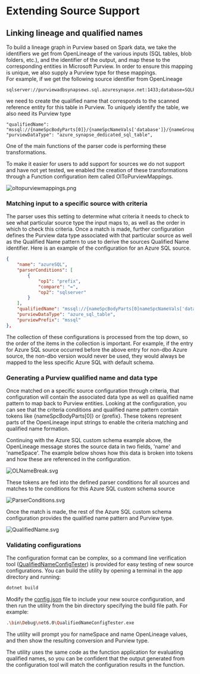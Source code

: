 # Extending Source Support

## Linking lineage and qualified names

To build a lineage graph in Purview based on Spark data, we take the identifiers we get from OpenLineage of the various inputs (SQL tables, blob folders, etc.), and the identifier of the output, and map these to the corresponding entities in Microsoft Purview. In order to ensure this mapping is unique, we also supply a Purview type for these mappings.  
For example, if we get the following source identifier from OpenLineage

```infra
sqlserver://purviewadbsynapsews.sql.azuresynapse.net:1433;database=SQLPool1/sales.region
```

we need to create the qualified name that corresponds to the scanned reference entity for this table in Purview. To uniquely identify the table, we also need its Purview type

```infra
"qualifiedName": "mssql://{nameSpcBodyParts[0]}/{nameSpcNameVals['database']}/{nameGroups[0].parts[0]}/{nameGroups[0].parts[1]}",
"purviewDataType": "azure_synapse_dedicated_sql_table",
```

One of the main functions of the parser code is performing these transformations.

To make it easier for users to add support for sources we do not support and have not yet tested, we enabled the creation of these transformations through a Function configuration item called OlToPurviewMappings.

![oltopurviewmappings.png](./assets/img/extend-source/oltopurviewmappings.png)

### Matching input to a specific source with criteria

The parser uses this setting to determine what criteria it needs to check to see what particular source type the input maps to, as well as the order in which to check this criteria. Once a match is made, further configuration defines the Purview data type associated with that particular source as well as the Qualified Name pattern to use to derive the sources Qualified Name identifier. Here is an example of the configuration for an Azure SQL source.

```json
{
    "name": "azureSQL",
    "parserConditions": [
        {
            "op1": "prefix",
            "compare": "=",
            "op2": "sqlserver"
        }
    ],
    "qualifiedName": "mssql://{nameSpcBodyParts[0]nameSpcNameVals['databaseName']}/dbo/{nameGroups[0]}",
    "purviewDataType": "azure_sql_table",
    "purviewPrefix": "mssql"
},
```

The collection of these configurations is processed from the top down, so the order of the items in the collection is important.  For example, if the entry for Azure SQL source occurred before the above entry for non-dbo Azure source, the non-dbo version would never be used, they would always be mapped to the less specific Azure SQL with default schema.

### Generating a Purview qualified name and data type

Once matched on a specific source configuration through criteria, that configuration will contain the associated data type as well as qualified name pattern to map back to Purview entities. Looking at the configuration, you can see that the criteria conditions and qualified name pattern contain tokens like {nameSpcBodyParts[0]} or {prefix}. These tokens represent parts of the OpenLineage input strings to enable the criteria matching and qualified name formation.

Continuing with the Azure SQL custom schema example above, the OpenLineage message stores the source data in two fields, 'name' and 'nameSpace'. The example below shows how this data is broken into tokens and how these are referenced in the configuration.

![OLNameBreak.svg](./assets/img/extend-source/OLNameBreak.svg)

These tokens are fed into the defined parser conditions for all sources and matches to the conditions for this Azure SQL custom schema source

![ParserConditions.svg](./assets/img/extend-source/ParserConditions.svg)

Once the match is made, the rest of the Azure SQL custom schema configuration provides the qualified name pattern and Purview type.

![QualifiedName.svg](./assets/img/extend-source/QualifiedName.svg)

### Validating configurations

The configuration format can be complex, so a command line verification tool ([QualifiedNameConfigTester](./function-app/adb-to-purview/tests/tools/QualifiedNameConfigTester)) is provided for easy testing of new source configurations. You can build the utility by opening a terminal in the app directory and running:

```bash
dotnet build
```

Modify the [config.json](./tests/tools/QualifiedNameConfigTester/config.json) file to include your new source configuration, and then run the utility from the bin directory specifying the build file path.  For example:

```bash
.\bin\Debug\net6.0\QualifiedNameConfigTester.exe
```

The utility will prompt you for nameSpace and name OpenLineage values, and then show the resulting conversion and Purview type.

The utility uses the same code as the function application for evaluating qualified names, so you can be confident that the output generated from the configuration tool will match the configuration results in the function.

